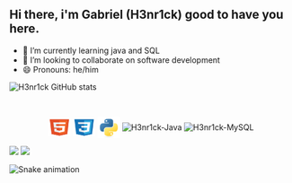 ## Hi there, i'm Gabriel (H3nr1ck) good to have you here.

- 🌱 I’m currently learning java and SQL
- 👯 I’m looking to collaborate on software development
- 😄 Pronouns: he/him
<div>

![H3nr1ck GitHub stats](https://github-readme-stats.vercel.app/api?username=H3nr1ck&show_icons=true&theme=dracula)

</div>
<div style="display: inline_block"><br>

<ing align="center" alt="H3nr1ck-Js" height="30" width="48" src="https://raw.githubusercontent.com/devicons/devicon/master/icons/javascript/javascript-plain.svg">

<img align="center" alt="H3nr1ck-HTML" height="30" width="40" src="https://raw.githubusercontent.com/devicons/devicon/master/icons/html5/html5-original.svg"> <img align="center" alt="H3nr1ck-CSS" height="30" width="40" src="https://raw.githubusercontent.com/devicons/devicon/master/icons/css3/css3-original.svg"> <img align="center" alt="H3nr1ck-Python" height="38" width="40" src="https://raw.githubusercontent.com/devicons/devicon/master/icons/python/python-original.svg"> <img align="center" alt="H3nr1ck-Java" height="30" width="40" src="https://cdn.jsdelivr.net/gh/devicons/devicon@latest/icons/java/java-original-wordmark.svg"> <img align="center" alt="H3nr1ck-MySQL" height="30" width="40" src="https://cdn.jsdelivr.net/gh/devicons/devicon@latest/icons/mysql/mysql-original-wordmark.svg"/>     
</div>
<div>

<a href="https://www.instagram.com/gu4d4luppe/profilecard/?igsh=bWttNjJnbDkzbzcw" target="blank"><img src="https://img.shields.io/badge/Instagram-E4405F?style=for-the-badge&logo=instagram&logoColor=white"></a> <a href="https://www.linkedin.com/in/gabriel-oliveira-568a8531b?utm_source=share&utm_campaign=share_via&utm_content=profile&utm_medium=android_app" target="blank"><img src="https://img.shields.io/badge/LinkedIn-0077B5?style=for-the-badge&logo=linkedin&logoColor=white"></a>

![Snake animation](https://github.com/H3nr1ck/H3nr1ck/blob/output/github-contribution-grid-snake.svg)
</div>
